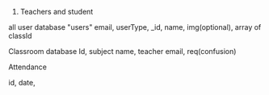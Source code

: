 1. Teachers and student


all user database "users"
  email, userType, _id, name, img(optional), array of classId

Classroom database 
  Id, subject name, teacher email, req(confusion)


  Attendance

  id, date, 